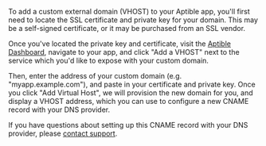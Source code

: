 To add a custom external domain (VHOST) to your Aptible app, you'll first need to locate the SSL certificate and private key for your domain. This may be a self-signed certificate, or it may be purchased from an SSL vendor.

Once you've located the private key and certificate, visit the [Aptible Dashboard](https://dashboard.aptible.com), navigate to your app, and click "Add a VHOST" next to the service which you'd like to expose with your custom domain.

Then, enter the address of your custom domain (e.g. "myapp.example.com"), and paste in your certificate and private key. Once you click "Add Virtual Host", we will provision the new domain for you, and display a VHOST address, which you can use to configure a new CNAME record with your DNS provider.

If you have questions about setting up this CNAME record with your DNS provider, please [contact support](https://support.aptible.com/contact).